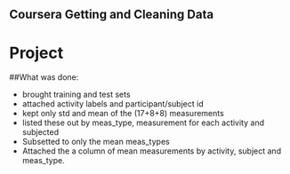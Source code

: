 ## Coursera Getting and Cleaning Data
# Project



##What was done:
* brought training and test sets 
* attached activity labels and participant/subject id
* kept only std and mean of the (17+8+8) measurements
* listed these out by meas_type, measurement for each activity and subjected
* Subsetted to only the mean meas_types
* Attached the a column of mean measurements by activity, subject and meas_type.
